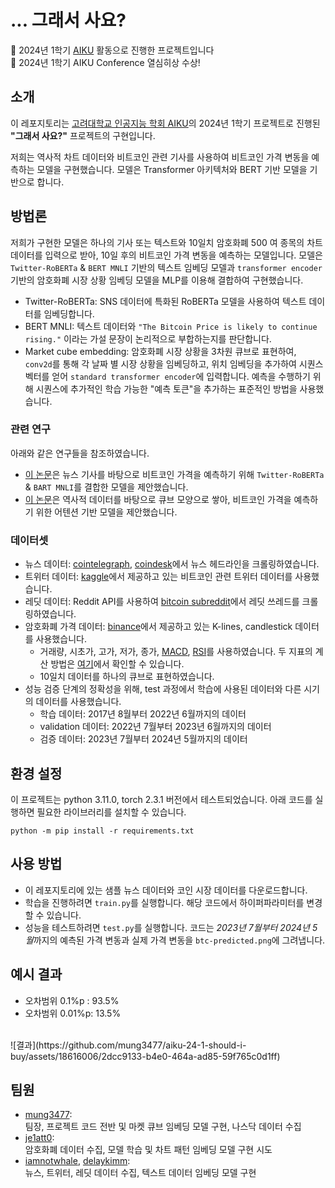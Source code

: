 # ... 그래서 사요?

📢 2024년 1학기 [AIKU](https://github.com/AIKU-Official) 활동으로 진행한 프로젝트입니다<br>
🎉 2024년 1학기 AIKU Conference 열심히상 수상!

## 소개

이 레포지토리는 [고려대학교 인공지능 학회 AIKU](https://aiku.notion.site/AIKU-b614c69220704b848758e5cf21a54238?pvs=74)의 2024년 1학기 프로젝트로 진행된 **"그래서 사요?"** 프로젝트의 구현입니다. <br>

저희는 역사적 차트 데이터와 비트코인 관련 기사를 사용하여 비트코인 가격 변동을 예측하는 모델을 구현했습니다. 모델은 Transformer 아키텍처와 BERT 기반 모델을 기반으로 합니다.

## 방법론

저희가 구현한 모델은 하나의 기사 또는 텍스트와 10일치 암호화폐 500 여 종목의 차트 데이터를 입력으로 받아, 10일 후의 비트코인 가격 변동을 예측하는 모델입니다. 모델은 `Twitter-RoBERTa` & `BERT MNLI` 기반의 텍스트 임베딩 모델과 `transformer encoder` 기반의 암호화폐 시장 상황 임베딩 모델을 MLP를 이용해 결합하여 구현했습니다.

-   Twitter-RoBERTa: SNS 데이터에 특화된 RoBERTa 모델을 사용하여 텍스트 데이터를 임베딩합니다.
-   BERT MNLI: 텍스트 데이터와 `"The Bitcoin Price is likely to continue rising."` 이라는 가설 문장이 논리적으로 부합하는지를 판단합니다.
-   Market cube embedding: 암호화폐 시장 상황을 3차원 큐브로 표현하여, `conv2d`를 통해 각 날짜 별 시장 상황을 임베딩하고, 위치 임베딩을 추가하여 시퀀스 벡터를 얻어 `standard transformer encoder`에 입력합니다. 예측을 수행하기 위해 시퀀스에 추가적인 학습 가능한 "예측 토큰"을 추가하는 표준적인 방법을 사용했습니다.

### 관련 연구

아래와 같은 연구들을 참조하였습니다.

-   [이 논문](https://arxiv.org/pdf/2311.14759)은 뉴스 기사를 바탕으로 비트코인 가격을 예측하기 위해 `Twitter-RoBERTa` & `BART MNLI`를 결합한 모델을 제안했습니다.
-   [이 논문](https://arxiv.org/pdf/1809.03684.pdf)은 역사적 데이터를 바탕으로 큐브 모양으로 쌓아, 비트코인 가격을 예측하기 위한 어텐션 기반 모델을 제안했습니다.

### 데이터셋

-   뉴스 데이터: [cointelegraph](https://cointelegraph.com/tags/bitcoin), [coindesk](https://www.coindesk.com/)에서 뉴스 헤드라인을 크롤링하였습니다.
-   트위터 데이터: [kaggle](https://www.kaggle.com/datasets/kaushiksuresh147/bitcoin-tweets)에서 제공하고 있는 비트코인 관련 트위터 데이터를 사용했습니다.
-   레딧 데이터: Reddit API를 사용하여 [bitcoin subreddit](https://www.reddit.com/r/Bitcoin/)에서 레딧 쓰레드를 크롤링하였습니다.
-   암호화폐 가격 데이터: [binance](https://www.binance.com/en/landing/data)에서 제공하고 있는 K-lines, candlestick 데이터를 사용했습니다.
    -   거래량, 시초가, 고가, 저가, 종가, [MACD](https://en.wikipedia.org/wiki/MACD), [RSI](https://en.wikipedia.org/wiki/Relative_strength_index)를 사용하였습니다. 두 지표의 계산 방법은 [여기](https://github.com/mung3477/AIKU_BTC_Project/blob/main/src/stocks/indicators.py)에서 확인할 수 있습니다.
    -   10일치 데이터를 하나의 큐브로 표현하였습니다.
-   성능 검증 단계의 정확성을 위해, test 과정에서 학습에 사용된 데이터와 다른 시기의 데이터를 사용했습니다.
    -   학습 데이터: 2017년 8월부터 2022년 6월까지의 데이터
    -   validation 데이터: 2022년 7월부터 2023년 6월까지의 데이터
    -   검증 데이터: 2023년 7월부터 2024년 5월까지의 데이터

## 환경 설정

이 프로젝트는 python 3.11.0, torch 2.3.1 버전에서 테스트되었습니다.
아래 코드를 실행하면 필요한 라이브러리를 설치할 수 있습니다.

```
python -m pip install -r requirements.txt
```

## 사용 방법

-   이 레포지토리에 있는 샘플 뉴스 데이터와 코인 시장 데이터를 다운로드합니다.
-   학습을 진행하려면 `train.py`를 실행합니다. 해당 코드에서 하이퍼파라미터를 변경할 수 있습니다.
-   성능을 테스트하려면 `test.py`를 실행합니다. 코드는 *2023년 7월부터 2024년 5월*까지의 예측된 가격 변동과 실제 가격 변동을 `btc-predicted.png`에 그려냅니다.

## 예시 결과
- 오차범위 0.1%p : 93.5%
- 오차범위 0.01%p: 13.5%
<br>
![결과](https://github.com/mung3477/aiku-24-1-should-i-buy/assets/18616006/2dcc9133-b4e0-464a-ad85-59f765c0d1ff)


## 팀원

-   [mung3477](https://github.com/mung3477): <br>
    팀장, 프로젝트 코드 전반 및 마켓 큐브 임베딩 모델 구현, 나스닥 데이터 수집
-   [je1att0](https://github.com/je1att0): <br>
    암호화폐 데이터 수집, 모델 학습 및 차트 패턴 임베딩 모델 구현 시도
-   [iamnotwhale](https://github.com/iamnotwhale), [delaykimm](https://github.com/delaykimm): <br>
    뉴스, 트위터, 레딧 데이터 수집, 텍스트 데이터 임베딩 모델 구현

